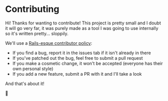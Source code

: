 # Contributing

Hi! Thanks for wanting to contribute! This project is pretty small and I doubt it will go very far, it was purely made as a tool I was going to use internally so it's written pretty... sloppily.

We'll use a [Rails-esque contributor policy](https://github.com/rails/rails/blob/main/CONTRIBUTING.md):
- If you find a bug, report it in the issues tab if it isn't already in there
- If you've patched out the bug, feel free to submit a pull request
- If you make a cosmetic change, it won't be accepted (everyone has their own personal style)
- If you add a new feature, submit a PR with it and I'll take a look

And that's about it! 

💚
